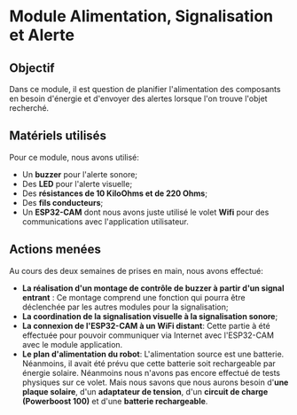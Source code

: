 # Module Alimentation, Signalisation et Alerte

## Objectif
Dans ce module, il est question de planifier l'alimentation des composants en besoin d'énergie et d'envoyer des alertes lorsque l'on trouve l'objet recherché.

## Matériels utilisés
Pour ce module, nous avons utilisé:
-   Un **buzzer** pour l'alerte sonore;
-   Des **LED** pour l'alerte visuelle;
-   Des **résistances de 10 KiloOhms et de 220 Ohms**;
-   Des **fils conducteurs**;
-   Un **ESP32-CAM** dont nous avons juste utilisé le volet **Wifi** pour des communications avec l'application utilisateur.

##  Actions menées
Au cours des deux semaines de prises en main, nous avons effectué:
-   **La réalisation d'un montage de contrôle de buzzer à partir d'un signal entrant** : Ce montage comprend une fonction qui pourra être déclenchée par les autres modules pour la signalisation;
-   **La coordination de la signalisation visuelle à la signalisation sonore**;
-   **La connexion de l'ESP32-CAM à un WiFi distant**: Cette partie à été effectuée pour pouvoir communiquer via Internet avec l'ESP32-CAM avec le module application.
-   **Le plan d'alimentation du robot**: L'alimentation source est une batterie. Néanmoins, il avait été prévu que cette batterie soit rechargeable par énergie solaire. Néanmoins nous n'avons pas encore effectué de tests physiques sur ce volet. Mais nous savons que nous aurons besoin d'**une plaque solaire**, d'un **adaptateur de tension**, d'un **circuit de charge (Powerboost 100)** et d'une **batterie rechargeable**.